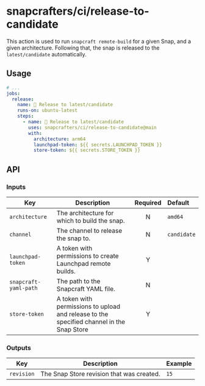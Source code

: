 # snapcrafters/ci/release-to-candidate

This action is used to run `snapcraft remote-build` for a given Snap, and a given architecture.
Following that, the snap is released to the `latest/candidate` automatically.

## Usage

```yaml
# ...
jobs:
  release:
    name: 🚢 Release to latest/candidate
    runs-on: ubuntu-latest
    steps:
      - name: 🚢 Release to latest/candidate
        uses: snapcrafters/ci/release-to-candidate@main
        with:
          architecture: arm64
          launchpad-token: ${{ secrets.LAUNCHPAD_TOKEN }}
          store-token: ${{ secrets.STORE_TOKEN }}
```

## API

### Inputs

| Key                   | Description                                                                               | Required | Default     |
| --------------------- | ----------------------------------------------------------------------------------------- | :------: | :---------- |
| `architecture`        | The architecture for which to build the snap.                                             |    N     | `amd64`     |
| `channel`             | The channel to release the snap to.                                                       |    N     | `candidate` |
| `launchpad-token`     | A token with permissions to create Launchpad remote builds.                               |    Y     |             |
| `snapcraft-yaml-path` | The path to the Snapcraft YAML file.                                                      |    N     |             |
| `store-token`         | A token with permissions to upload and release to the specified channel in the Snap Store |    Y     |             |

### Outputs

| Key        | Description                               | Example |
| ---------- | ----------------------------------------- | ------- |
| `revision` | The Snap Store revision that was created. | `15`    |
